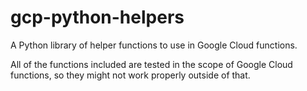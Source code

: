 # gcp-python-helpers

A Python library of helper functions to use in Google Cloud functions.

All of the functions included are tested in the scope of Google Cloud functions, so they might not work properly outside of that.